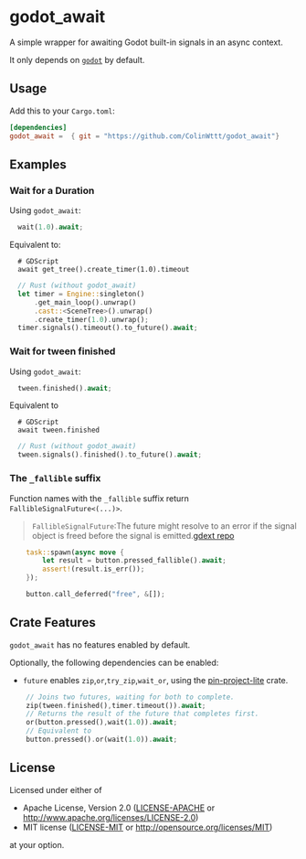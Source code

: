 
# godot_await

A simple wrapper for awaiting Godot built-in signals in an async context.

It only depends on [`godot`](https://crates.io/crates/godot) by default.

## Usage

Add this to your `Cargo.toml`:

```toml
[dependencies]
godot_await =  { git = "https://github.com/ColinWttt/godot_await"}

```

## Examples

### Wait for a Duration

Using `godot_await`:

```rust
  wait(1.0).await;
```

Equivalent to:

```GDScript
  # GDScript
  await get_tree().create_timer(1.0).timeout
```

```rust
  // Rust (without godot_await)
  let timer = Engine::singleton()
      .get_main_loop().unwrap()
      .cast::<SceneTree>().unwrap()
      .create_timer(1.0).unwrap();
  timer.signals().timeout().to_future().await;
```

### Wait for tween finished

Using `godot_await`:

```rust
  tween.finished().await;
```

Equivalent to

```GDScript
  # GDScript
  await tween.finished
```

```rust
  // Rust (without godot_await)
  tween.signals().finished().to_future().await;
```

### The `_fallible` suffix

Function names with the `_fallible` suffix return `FallibleSignalFuture<(...)>`.

   >`FallibleSignalFuture`:The future might resolve to an error if the signal object is freed before the signal is emitted.[gdext repo](https://github.com/godot-rust/gdext/blob/62a7381b3b297038b053ab63b1ad87997f6cc1e2/godot-core/src/task/futures.rs#L166)

```rust
    task::spawn(async move {
        let result = button.pressed_fallible().await;
        assert!(result.is_err());
    });

    button.call_deferred("free", &[]);
```

## Crate Features

`godot_await` has no features enabled by default.

Optionally, the following dependencies can be enabled:
- `future` enables `zip`,`or`,`try_zip`,`wait_or`, using the [pin-project-lite](https://crates.io/crates/pin-project-lite) crate.
```rust
    // Joins two futures, waiting for both to complete.
    zip(tween.finished(),timer.timeout()).await;
    // Returns the result of the future that completes first.
    or(button.pressed(),wait(1.0)).await;
    // Equivalent to
    button.pressed().or(wait(1.0)).await;
```

## License

Licensed under either of

* Apache License, Version 2.0 ([LICENSE-APACHE](LICENSE-APACHE) or <http://www.apache.org/licenses/LICENSE-2.0>)
* MIT license ([LICENSE-MIT](LICENSE-MIT) or <http://opensource.org/licenses/MIT>)

at your option.
